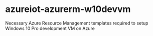 # azureiot-azurerm-w10devvm
Necessary Azure Resource Management templates required to setup Windows 10 Pro development VM on Azure
